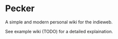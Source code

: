 # Pecker

A simple and modern personal wiki for the indieweb.

See example wiki (TODO) for a detailed explaination.